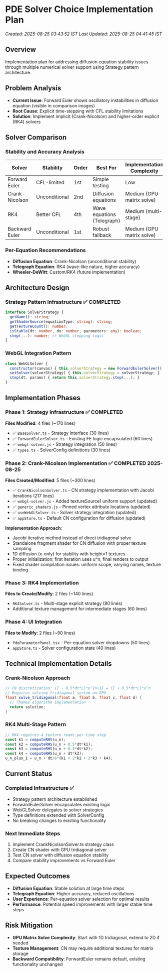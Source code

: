 # PDE Solver Choice Implementation Plan
*Created: 2025-08-25 03:43:52 IST*
*Last Updated: 2025-08-25 04:41:45 IST*

## Overview
Implementation plan for addressing diffusion equation stability issues through multiple numerical solver support using Strategy pattern architecture.

## Problem Analysis
- **Current Issue**: Forward Euler shows oscillatory instabilities in diffusion equation (visible in comparison images)
- **Root Cause**: Explicit time-stepping with CFL stability limitations
- **Solution**: Implement implicit (Crank-Nicolson) and higher-order explicit (RK4) solvers

## Solver Comparison

### Stability and Accuracy Analysis
| Solver | Stability | Order | Best For | Implementation Complexity |
|---------|-----------|-------|----------|-------------------------|
| Forward Euler | CFL-limited | 1st | Simple testing | Low |
| Crank-Nicolson | Unconditional | 2nd | Diffusion equations | Medium (GPU matrix solve) |
| RK4 | Better CFL | 4th | Wave equations (Telegraph) | Medium (multi-stage) |
| Backward Euler | Unconditional | 1st | Robust fallback | Medium (GPU matrix solve) |

### Per-Equation Recommendations
- **Diffusion Equation**: Crank-Nicolson (unconditional stability)
- **Telegraph Equation**: RK4 (wave-like nature, higher accuracy)
- **Wheeler-DeWitt**: Custom/RK4 (future implementation)

## Architecture Design

### Strategy Pattern Infrastructure ✅ COMPLETED
```typescript
interface SolverStrategy {
  getName(): string;
  getShaderSource(equationType: string): string;
  getTextureCount(): number;
  isStable(dt: number, dx: number, parameters: any): boolean;
  step(...): number; // WebGL stepping logic
}
```

### WebGL Integration Pattern
```javascript
class WebGLSolver {
  constructor(canvas) { this.solverStrategy = new ForwardEulerSolver(); }
  setSolver(solverStrategy) { this.solverStrategy = solverStrategy; }
  step(dt, params) { return this.solverStrategy.step(...); }
}
```

## Implementation Phases

### Phase 1: Strategy Infrastructure ✅ COMPLETED
**Files Modified**: 4 files (~170 lines)
- ✅ `BaseSolver.ts` - Strategy interface (30 lines)
- ✅ `ForwardEulerSolver.ts` - Existing FE logic encapsulated (60 lines) 
- ✅ `webgl-solver.js` - Strategy integration (50 lines)
- ✅ `types.ts` - SolverConfig definitions (30 lines)

### Phase 2: Crank-Nicolson Implementation ✅ COMPLETED 2025-08-25
**Files Created/Modified**: 5 files (~300 lines)
- ✅ `CrankNicolsonSolver.ts` - CN strategy implementation with Jacobi iterations (217 lines)
- ✅ `webgl-solver.js` - Added textureSource1 uniform support (updated)
- ✅ `generic_shaders.js` - Pinned vertex attribute locations (updated)
- ✅ `useWebGLSolver.ts` - Solver strategy integration (updated)
- ✅ `appStore.ts` - Default CN configuration for diffusion (updated)

**Implementation Approach**:
- Jacobi iterative method instead of direct tridiagonal solve
- Standalone fragment shader for CN diffusion with proper texture sampling
- 1D diffusion (x-only) for stability with height=1 textures
- Proper initialization: first iteration uses u^n, final renders to output
- Fixed shader compilation issues: uniform scope, varying names, texture binding

### Phase 3: RK4 Implementation
**Files to Create/Modify**: 2 files (~140 lines)
- `RK4Solver.ts` - Multi-stage explicit strategy (80 lines)
- Additional texture management for intermediate stages (60 lines)

### Phase 4: UI Integration
**Files to Modify**: 2 files (~90 lines)
- `PdeParameterPanel.tsx` - Per-equation solver dropdowns (50 lines)
- `appStore.ts` - Solver configuration state (40 lines)

## Technical Implementation Details

### Crank-Nicolson Approach
```glsl
// CN discretization: (I - 0.5*dt*L)*u^{n+1} = (I + 0.5*dt*L)*u^n
// Requires solving tridiagonal system on GPU
float solve_tridiagonal(float a, float b, float c, float d) {
  // Thomas algorithm implementation
  return solution;
}
```

### RK4 Multi-Stage Pattern
```javascript
// RK4 requires 4 texture reads per time step
const k1 = computeRHS(u_n);
const k2 = computeRHS(u_n + 0.5*dt*k1);  
const k3 = computeRHS(u_n + 0.5*dt*k2);
const k4 = computeRHS(u_n + dt*k3);
u_n_plus_1 = u_n + dt/6*(k1 + 2*k2 + 2*k3 + k4);
```

## Current Status

### Completed Infrastructure ✅
- Strategy pattern architecture established
- ForwardEulerSolver encapsulates existing logic
- WebGLSolver delegates to solver strategies  
- Type definitions extended with SolverConfig
- No breaking changes to existing functionality

### Next Immediate Steps
1. Implement CrankNicolsonSolver.ts strategy class
2. Create CN shader with GPU tridiagonal solver
3. Test CN solver with diffusion equation stability
4. Compare stability improvements vs Forward Euler

## Expected Outcomes
- **Diffusion Equation**: Stable solution at large time steps
- **Telegraph Equation**: Higher accuracy, reduced oscillations
- **User Experience**: Per-equation solver selection for optimal results
- **Performance**: Potential speed improvements with larger stable time steps

## Risk Mitigation
- **GPU Matrix Solve Complexity**: Start with 1D tridiagonal, extend to 2D if needed
- **Texture Management**: CN may require additional textures for matrix storage
- **Backward Compatibility**: ForwardEuler remains default, existing functionality unchanged

